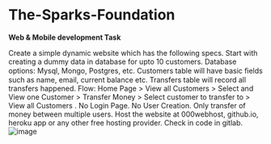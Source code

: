 # The-Sparks-Foundation
<b>Web & Mobile development Task</b>

Create a simple dynamic website which has the following specs.
Start with creating a dummy data in database for upto 10  customers. Database options: Mysql, Mongo, Postgres, etc.  Customers table will have basic ﬁelds such as name, email,  current balance etc. Transfers table will record all transfers  happened.
Flow: Home Page >  View all Customers >  Select and View one  Customer > Transfer Money > Select customer to transfer to >  View all Customers .
No Login Page. No User Creation. Only transfer of money  between multiple users.
Host the website at 000webhost, github.io, heroku app or any  other free hosting provider. Check in code in gitlab.
![image](https://user-images.githubusercontent.com/55329362/122646841-e9770100-d13e-11eb-9a54-2043aa164f13.png)

